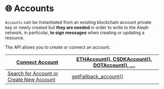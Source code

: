 # 🌐 Accounts

`Accounts` can be instantiated from an existing blockchain account private key or newly created but **they are needed** in order to write to the Aleph network, in particular, **to sign messages** when creating or updating a resource.

The API allows you to create or connect an account.

| [Connect Account](connect-account-from-private-key.md)                               | [ETHAccount(), CSDKAccount(), DOTAccount(), ....](connect-account-from-private-key.md) |
| ------------------------------------------------------------------------------------ | -------------------------------------------------------------------------------------- |
| [Search for Account or Create New Account](without-private-key-or-create-account.md) | [getFallback\_account()](without-private-key-or-create-account.md)                     |

